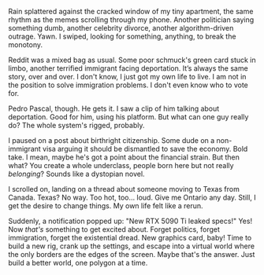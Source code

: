 Rain splattered against the cracked window of my tiny apartment, the same rhythm as the memes scrolling through my phone. Another politician saying something dumb, another celebrity divorce, another algorithm-driven outrage. Yawn. I swiped, looking for something, anything, to break the monotony.

Reddit was a mixed bag as usual. Some poor schmuck's green card stuck in limbo, another terrified immigrant facing deportation. It’s always the same story, over and over. I don't know, I just got my own life to live. I am not in the position to solve immigration problems. I don't even know who to vote for.

Pedro Pascal, though. He gets it. I saw a clip of him talking about deportation. Good for him, using his platform. But what can one guy really do? The whole system's rigged, probably.

I paused on a post about birthright citizenship. Some dude on a non-immigrant visa arguing it should be dismantled to save the economy. Bold take. I mean, maybe he's got a point about the financial strain. But then what? You create a whole underclass, people born here but not really *belonging*? Sounds like a dystopian novel.

I scrolled on, landing on a thread about someone moving to Texas from Canada. Texas? No way. Too hot, too… loud. Give me Ontario any day. Still, I get the desire to change things. My own life felt like a rerun.

Suddenly, a notification popped up: "New RTX 5090 Ti leaked specs!" Yes! Now *that's* something to get excited about. Forget politics, forget immigration, forget the existential dread. New graphics card, baby! Time to build a new rig, crank up the settings, and escape into a virtual world where the only borders are the edges of the screen. Maybe that's the answer. Just build a better world, one polygon at a time.